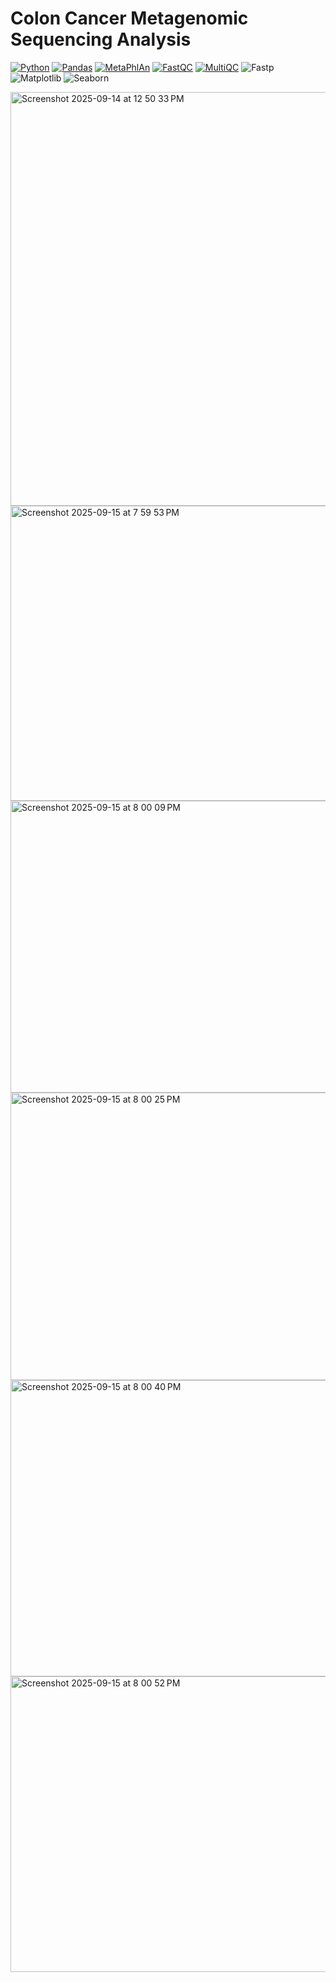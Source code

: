 # Colon Cancer Metagenomic Sequencing Analysis

[![Python](https://img.shields.io/badge/Python-3.10%2B-blue?logo=python&logoColor=white)](https://www.python.org/)
[![Pandas](https://img.shields.io/badge/Pandas-1.5%2B-blue?logo=pandas&logoColor=white)](https://pandas.pydata.org/)
[![MetaPhlAn](https://img.shields.io/badge/MetaPhlAn-4-orange)](https://github.com/biobakery/MetaPhlAn)
[![FastQC](https://img.shields.io/badge/FastQC-0.12.1-green)](https://www.bioinformatics.babraham.ac.uk/projects/fastqc/)
[![MultiQC](https://img.shields.io/badge/MultiQC-1.14-green?logo=multiqc)](https://multiqc.info/)
![Fastp](https://img.shields.io/badge/Fastp-0.23.3-blue)
![Matplotlib](https://img.shields.io/badge/Matplotlib-3.7.1-blue)
![Seaborn](https://img.shields.io/badge/Seaborn-0.12.2-blue)

<img width="951" height="662" alt="Screenshot 2025-09-14 at 12 50 33 PM" src="https://github.com/user-attachments/assets/98c364a8-92ce-4682-8c88-c735b7ca1319" />

<img width="624" height="472" alt="Screenshot 2025-09-15 at 7 59 53 PM" src="https://github.com/user-attachments/assets/bf0d52f2-478a-4587-9de8-fbcd1d62d1c9" />

<img width="624" height="467" alt="Screenshot 2025-09-15 at 8 00 09 PM" src="https://github.com/user-attachments/assets/3e2c6b34-759f-4bcf-914e-16376f5fd377" />

<img width="620" height="460" alt="Screenshot 2025-09-15 at 8 00 25 PM" src="https://github.com/user-attachments/assets/4b3d628e-2c23-4693-a969-7e29642b74d8" />

<img width="628" height="474" alt="Screenshot 2025-09-15 at 8 00 40 PM" src="https://github.com/user-attachments/assets/7425aa06-5ab6-40c7-b830-c0e4838203b7" />

<img width="623" height="473" alt="Screenshot 2025-09-15 at 8 00 52 PM" src="https://github.com/user-attachments/assets/cbb48760-b9c3-4680-835d-eda9bb5c5383" />
